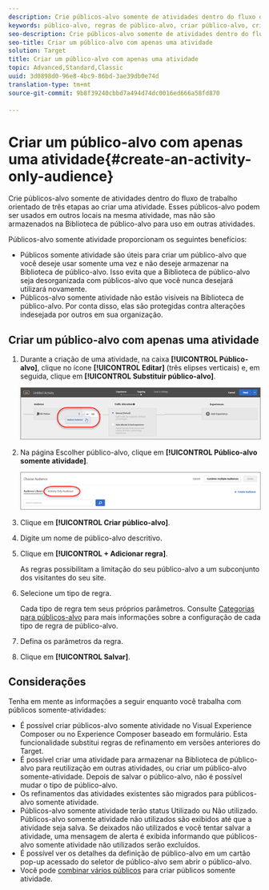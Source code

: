 ```yaml
---
description: Crie públicos-alvo somente de atividades dentro do fluxo de trabalho orientado de três etapas ao criar uma atividade. Esses públicos-alvo podem ser usados em outros locais na mesma atividade, mas não são armazenados na Biblioteca de público-alvo para uso em outras atividades.
keywords: público-alvo, regras de público-alvo, criar público-alvo, criação de público-alvo, somente atividade, adhoc
seo-description: Crie públicos-alvo somente de atividades dentro do fluxo de trabalho orientado de três etapas ao criar uma atividade. Esses públicos-alvo podem ser usados em outros locais na mesma atividade, mas não são armazenados na Biblioteca de público-alvo para uso em outras atividades.
seo-title: Criar um público-alvo com apenas uma atividade
solution: Target
title: Criar um público-alvo com apenas uma atividade
topic: Advanced,Standard,Classic
uuid: 3d0898d0-96e8-4bc9-86bd-3ae39db0e74d
translation-type: tm+mt
source-git-commit: 9b8f39240cbbd7a494d74dc0016ed666a58fd870

---
```



# Criar um público-alvo com apenas uma atividade{#create-an-activity-only-audience}

Crie públicos-alvo somente de atividades dentro do fluxo de trabalho orientado de três etapas ao criar uma atividade. Esses públicos-alvo podem ser usados em outros locais na mesma atividade, mas não são armazenados na Biblioteca de público-alvo para uso em outras atividades.

Públicos-alvo somente atividade proporcionam os seguintes benefícios:

* Públicos somente atividade são úteis para criar um público-alvo que você deseje usar somente uma vez e não deseje armazenar na Biblioteca de público-alvo. Isso evita que a Biblioteca de público-alvo seja desorganizada com públicos-alvo que você nunca desejará utilizará novamente.
* Públicos-alvo somente atividade não estão visíveis na Biblioteca de público-alvo. Por conta disso, elas são protegidas contra alterações indesejada por outros em sua organização.

## Criar um público-alvo com apenas uma atividade

1. Durante a criação de uma atividade, na caixa **[!UICONTROL Público-alvo]**, clique no ícone **[!UICONTROL Editar]** (três elipses verticais) e, em seguida, clique em **[!UICONTROL Substituir público-alvo]**.

   ![](assets/replace_audiience.png)

1. Na página Escolher público-alvo, clique em **[!UICONTROL Público-alvo somente atividade]**.

   ![](assets/activity-only-aud.png)

1. Clique em **[!UICONTROL Criar público-alvo]**.
1. Digite um nome de público-alvo descritivo.
1. Clique em **[!UICONTROL + Adicionar regra]**.

   As regras possibilitam a limitação do seu público-alvo a um subconjunto dos visitantes do seu site.

1. Selecione um tipo de regra.

   Cada tipo de regra tem seus próprios parâmetros. Consulte [Categorias para públicos-alvo](../c-target/c-audiences/c-target-rules/target-rules.md#concept_E3A77E42F1644503A829B5107B20880D) para mais informações sobre a configuração de cada tipo de regra de público-alvo.

1. Defina os parâmetros da regra.
1. Clique em **[!UICONTROL Salvar]**.

## Considerações

Tenha em mente as informações a seguir enquanto você trabalha com públicos somente-atividades:

* É possível criar públicos-alvo somente atividade no Visual Experience Composer ou no Experience Composer baseado em formulário. Esta funcionalidade substitui regras de refinamento em versões anteriores do Target.
* É possível criar uma atividade para armazenar na Biblioteca de público-alvo para reutilização em outras atividades, ou criar um público-alvo somente-atividade. Depois de salvar o público-alvo, não é possível mudar o tipo de público-alvo.
* Os refinamentos das atividades existentes são migrados para públicos-alvo somente atividade.
* Públicos-alvo somente atividade terão status Utilizado ou Não utilizado. Públicos-alvo somente atividade não utilizados são exibidos até que a atividade seja salva. Se deixados não utilizados e você tentar salvar a atividade, uma mensagem de alerta é exibida informando que públicos-alvo somente atividade não utilizados serão excluídos.
* É possível ver os detalhes da definição de público-alvo em um cartão pop-up acessado do seletor de público-alvo sem abrir o público-alvo.
* Você pode [combinar vários públicos](../c-target/combining-multiple-audiences.md#concept_A7386F1EA4394BD2AB72399C225981E5) para criar públicos somente atividade.

